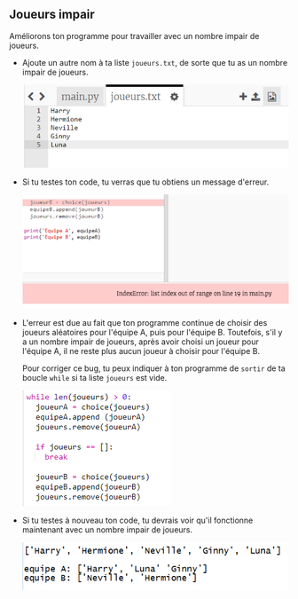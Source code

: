 ## Joueurs impair

Améliorons ton programme pour travailler avec un nombre impair de joueurs.

+ Ajoute un autre nom à ta liste `joueurs.txt`, de sorte que tu as un nombre impair de joueurs.
    
    ![capture d'écran](images/team-luna.png)

+ Si tu testes ton code, tu verras que tu obtiens un message d'erreur.
    
    ![capture d'écran](images/team-error.png)

+ L'erreur est due au fait que ton programme continue de choisir des joueurs aléatoires pour l'équipe A, puis pour l'équipe B. Toutefois, s'il y a un nombre impair de joueurs, après avoir choisi un joueur pour l'équipe A, il ne reste plus aucun joueur à choisir pour l'équipe B.
    
    Pour corriger ce bug, tu peux indiquer à ton programme de `sortir` de ta boucle `while` si ta liste `joueurs` est vide.
    
    ![capture d'écran](images/team-fix.png)

+ Si tu testes à nouveau ton code, tu devrais voir qu'il fonctionne maintenant avec un nombre impair de joueurs.
    
    ![capture d'écran](images/team-fix-test.png)